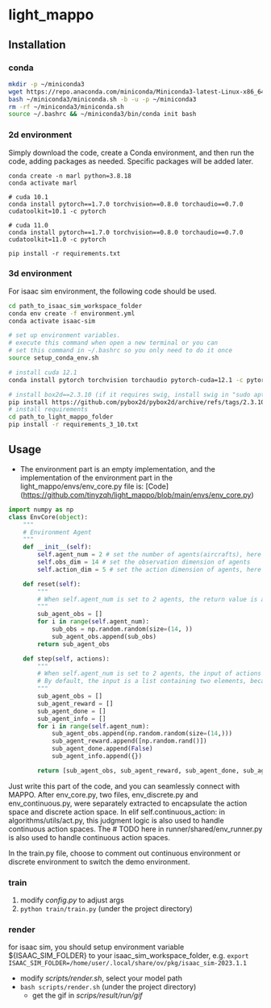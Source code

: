# light_mappo

## Installation

### conda

```sh
mkdir -p ~/miniconda3
wget https://repo.anaconda.com/miniconda/Miniconda3-latest-Linux-x86_64.sh -O ~/miniconda3/miniconda.sh
bash ~/miniconda3/miniconda.sh -b -u -p ~/miniconda3
rm -rf ~/miniconda3/miniconda.sh
source ~/.bashrc && ~/miniconda3/bin/conda init bash
```

### 2d environment

Simply download the code, create a Conda environment, and then run the code, adding packages as needed. Specific packages will be added later.

```
conda create -n marl python=3.8.18
conda activate marl
 
# cuda 10.1
conda install pytorch==1.7.0 torchvision==0.8.0 torchaudio==0.7.0 cudatoolkit=10.1 -c pytorch
 
# cuda 11.0
conda install pytorch==1.7.0 torchvision==0.8.0 torchaudio==0.7.0 cudatoolkit=11.0 -c pytorch
 
pip install -r requirements.txt
```
### 3d environment

For isaac sim environment, the following code should be used.

```sh
cd path_to_isaac_sim_workspace_folder
conda env create -f environment.yml
conda activate isaac-sim

# set up environment variables.
# execute this command when open a new terminal or you can 
# set this command in ~/.bashrc so you only need to do it once
source setup_conda_env.sh

# install cuda 12.1
conda install pytorch torchvision torchaudio pytorch-cuda=12.1 -c pytorch -c nvidia

# install box2d==2.3.10 (if it requires swig, install swig in "sudo apt install swig")
pip install https://github.com/pybox2d/pybox2d/archive/refs/tags/2.3.10.tar.gz
# install requirements
cd path_to_light_mappo_folder
pip install -r requirements_3_10.txt
```

## Usage

- The environment part is an empty implementation, and the implementation of the environment part in the light_mappo/envs/env_core.py file is: [Code] (https://github.com/tinyzqh/light_mappo/blob/main/envs/env_core.py)

```python
import numpy as np
class EnvCore(object):
    """
    # Environment Agent
    """
    def __init__(self):
        self.agent_num = 2 # set the number of agents(aircrafts), here set to two
        self.obs_dim = 14 # set the observation dimension of agents
        self.action_dim = 5 # set the action dimension of agents, here set to a five-dimensional

    def reset(self):
        """
        # When self.agent_num is set to 2 agents, the return value is a list, and each list contains observation data of shape = (self.obs_dim,)
        """
        sub_agent_obs = []
        for i in range(self.agent_num):
            sub_obs = np.random.random(size=(14, ))
            sub_agent_obs.append(sub_obs)
        return sub_agent_obs

    def step(self, actions):
        """
        # When self.agent_num is set to 2 agents, the input of actions is a two-dimensional list, and each list contains action data of shape = (self.action_dim,).
        # By default, the input is a list containing two elements, because the action dimension is 5, so each element has a shape of (5,)
        """
        sub_agent_obs = []
        sub_agent_reward = []
        sub_agent_done = []
        sub_agent_info = []
        for i in range(self.agent_num):
            sub_agent_obs.append(np.random.random(size=(14,)))
            sub_agent_reward.append([np.random.rand()])
            sub_agent_done.append(False)
            sub_agent_info.append({})

        return [sub_agent_obs, sub_agent_reward, sub_agent_done, sub_agent_info]
```


Just write this part of the code, and you can seamlessly connect with MAPPO. After env_core.py, two files, env_discrete.py and env_continuous.py, were separately extracted to encapsulate the action space and discrete action space. In elif self.continuous_action: in algorithms/utils/act.py, this judgment logic is also used to handle continuous action spaces. The # TODO here in runner/shared/env_runner.py is also used to handle continuous action spaces.

In the train.py file, choose to comment out continuous environment or discrete environment to switch the demo environment.

### train

1. modify *config.py* to adjust args
2. `python train/train.py` (under the project directory)

### render

for isaac sim, you should setup environment variable ${ISAAC_SIM_FOLDER} to your isaac_sim_workspace_folder,
e.g. `export ISAAC_SIM_FOLDER=/home/user/.local/share/ov/pkg/isaac_sim-2023.1.1`

- modify *scripts/render.sh*, select your model path
- `bash scripts/render.sh` (under the project directory)
    - get the gif in *scrips/result/run/gif*

